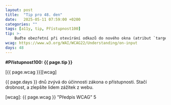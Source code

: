 ```yaml
---
layout: post
title:  "Tip pro 48. den"
date:   2025-05-11 07:59:00 +0200
categories: ""
tags: [a11y, tip, Přístupnost100]
tip: >- 
    Buďte obezřetní při otevírání odkazů do nového okna (atribut `target="_blank"`) – uživatel by měl být upozorněn, že dojde k otevření nové karty/okna.
wcag: https://www.w3.org/WAI/WCAG22/Understanding/on-input
days: 48
---
```

**#Přístupnost100: {{ page.tip }}**

[{{ page.wcag }}][wcag]

{{ page.days }} dnů zvývá do účinnosti zákona o přístupnosti. Stačí drobnost, a zlepšíte lidem zážitek z webu.

[wcag]: {{ page.wcag }} "Předpis WCAG"
5